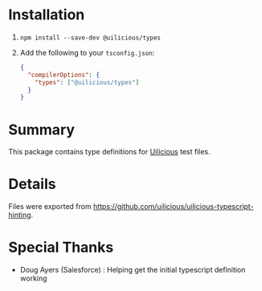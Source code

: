 # Installation
1. `npm install --save-dev @uilicious/types`

2. Add the following to your `tsconfig.json`:
    ```json
    {
      "compilerOptions": {
        "types": ["@uilicious/types"]
      }
    }
    ```

# Summary
This package contains type definitions for [Uilicious](https://uilicious.com) test files.

# Details
Files were exported from https://github.com/uilicious/uilicious-typescript-hinting.

# Special Thanks

- Doug Ayers (Salesforce) : Helping get the initial typescript definition working
